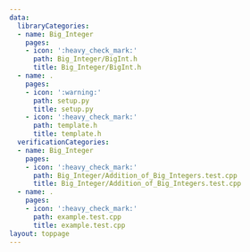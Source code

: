```yaml
---
data:
  libraryCategories:
  - name: Big_Integer
    pages:
    - icon: ':heavy_check_mark:'
      path: Big_Integer/BigInt.h
      title: Big_Integer/BigInt.h
  - name: .
    pages:
    - icon: ':warning:'
      path: setup.py
      title: setup.py
    - icon: ':heavy_check_mark:'
      path: template.h
      title: template.h
  verificationCategories:
  - name: Big_Integer
    pages:
    - icon: ':heavy_check_mark:'
      path: Big_Integer/Addition_of_Big_Integers.test.cpp
      title: Big_Integer/Addition_of_Big_Integers.test.cpp
  - name: .
    pages:
    - icon: ':heavy_check_mark:'
      path: example.test.cpp
      title: example.test.cpp
layout: toppage
---
```

